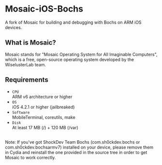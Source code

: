 # Mosaic-iOS-Bochs
A fork of Mosaic for building and debugging with Bochs on ARM iOS devices.

## What is Mosaic?
Mosaic stands for "Mosaic Operating System for All Imaginable Computers", which is a free, open-source operating system developed by the WiselusterLab team.

## Requirements
* `CPU`<br>
ARM v6 architecture or higher
* `OS`<br>
iOS 4.2.1 or higher (jailbreaked)<br>
* `Software`<br>
MobileTerminal, coreutils, make
* `Disk`<br>
At least 17 MB (/) + 120 MB (/var)<br>
<br>
Note: If you've got ShockDev Team Bochs (com.sh0ckdev.bochs or com.sh0ckdev.bochsarmv7) installed on your device, please remove them in Cydia and reinstall the one provided in the source tree in order to get Mosaic to work correctly.
